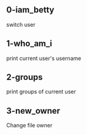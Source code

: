 ## 0-iam_betty
switch user
## 1-who_am_i
print current user's username
## 2-groups
print groups of current user
## 3-new_owner
Change file owner
